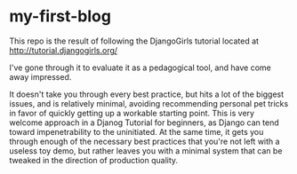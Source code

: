 # my-first-blog
This repo is the result of following the DjangoGirls tutorial located at http://tutorial.djangogirls.org/

I've gone through it to evaluate it as a pedagogical tool, and have come away impressed.

It doesn't take you through every best practice, but hits a lot of the biggest issues, and is relatively minimal, avoiding recommending personal pet tricks in favor of quickly getting up a workable starting point. This is very welcome approach in a Djanog Tutorial for beginners, as Django can tend toward impenetrability to the uninitiated. At the same time, it gets you through enough of the necessary best practices that you're not left with a useless toy demo, but rather leaves you with a minimal system that can be tweaked in the direction of production quality.
